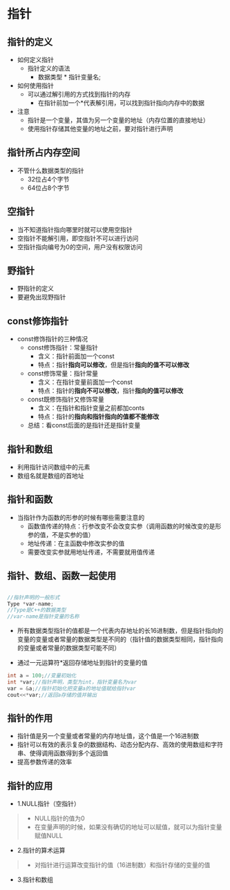 # 指针

## 指针的定义
- 如何定义指针
    - 指针定义的语法
        - 数据类型 * 指针变量名;
- 如何使用指针
    - 可以通过解引用的方式找到指针的内存
        - 在指针前加一个*代表解引用，可以找到指针指向内存中的数据
- 注意
    - 指针是一个变量，其值为另一个变量的地址（内存位置的直接地址）
    - 使用指针存储其他变量的地址之前，要对指针进行声明

## 指针所占内存空间
- 不管什么数据类型的指针
    - 32位占4个字节
    - 64位占8个字节

## 空指针
- 当不知道指针指向哪里时就可以使用空指针
- 空指针不能解引用，即空指针不可以进行访问
- 空指针指向编号为0的空间，用户没有权限访问

## 野指针
- 野指针的定义
- 要避免出现野指针

## const修饰指针
- const修饰指针的三种情况
    - const修饰指针：常量指针
        - 含义：指针前面加一个const
        - 特点：指针**指向可以修改**，但是指针**指向的值不可以修改**
    - const修饰常量：指针常量
        - 含义：在指针变量前面加一个const
        - 特点：指针的**指向不可以修改**，指针**指向的值可以修改**
    - const既修饰指针又修饰常量
        - 含义：在指针和指针变量之前都加conts
        - 特点：指针的**指向和指针指向的值都不能修改**
    - 总结：看const后面的是指针还是指针变量

## 指针和数组
- 利用指针访问数组中的元素
- 数组名就是数组的首地址

## 指针和函数
- 当指针作为函数的形参的时候有哪些需要注意的
    - 函数值传递的特点：行参改变不会改变实参（调用函数的时候改变的是形参的值，不是实参的值）
    - 地址传递：在主函数中修改实参的值
    - 需要改变实参就用地址传递，不需要就用值传递

## 指针、数组、函数一起使用


##
```C++
//指针声明的一般形式
Type *var-name;
//Type是C++的数据类型
//var-name是指针变量的名称
```

- 所有数据类型指针的值都是一个代表内存地址的长16进制数，但是指针指向的变量的变量或者常量的数据类型是不同的（指针值的数据类型相同，指针指向的变量或者常量的数据类型可能不同）

- 通过一元运算符*返回存储地址到指针的变量的值

```c++
int a = 100;//变量初始化
int *var;//指针声明，类型为int，指针变量名为var
var = &a;//指针初始化把变量a的地址值赋给指针var
cout<<*var;//返回a存储的值并输出
```



## 指针的作用

- 指针值是另一个变量或者常量的内存地址值，这个值是一个16进制数
- 指针可以有效的表示复杂的数据结构、动态分配内存、高效的使用数组和字符串、使得调用函数得到多个返回值
- 提高参数传递的效率

## 指针的应用

- 1.NULL指针（空指针）

> - NULL指针的值为0
> - 在变量声明的时候，如果没有确切的地址可以赋值，就可以为指针变量赋值NULL

- 2.指针的算术运算

> - 对指针进行运算改变指针的值（16进制数）和指针存储的变量的值

- 3.指针和数组

